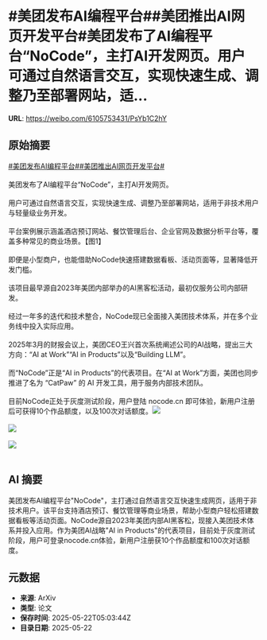 # #美团发布AI编程平台##美团推出AI网页开发平台#美团发布了AI编程平台“NoCode”，主打AI开发网页。用户可通过自然语言交互，实现快速生成、调整乃至部署网站，适...

**URL**: https://weibo.com/6105753431/PsYb1C2hY

## 原始摘要

<a href="https://m.weibo.cn/search?containerid=231522type%3D1%26t%3D10%26q%3D%23%E7%BE%8E%E5%9B%A2%E5%8F%91%E5%B8%83AI%E7%BC%96%E7%A8%8B%E5%B9%B3%E5%8F%B0%23&amp;extparam=%23%E7%BE%8E%E5%9B%A2%E5%8F%91%E5%B8%83AI%E7%BC%96%E7%A8%8B%E5%B9%B3%E5%8F%B0%23" data-hide=""><span class="surl-text">#美团发布AI编程平台#</span></a><a href="https://m.weibo.cn/search?containerid=231522type%3D1%26t%3D10%26q%3D%23%E7%BE%8E%E5%9B%A2%E6%8E%A8%E5%87%BAAI%E7%BD%91%E9%A1%B5%E5%BC%80%E5%8F%91%E5%B9%B3%E5%8F%B0%23&amp;extparam=%23%E7%BE%8E%E5%9B%A2%E6%8E%A8%E5%87%BAAI%E7%BD%91%E9%A1%B5%E5%BC%80%E5%8F%91%E5%B9%B3%E5%8F%B0%23" data-hide=""><span class="surl-text">#美团推出AI网页开发平台#</span></a><br><br>美团发布了AI编程平台“NoCode”，主打AI开发网页。<br><br>用户可通过自然语言交互，实现快速生成、调整乃至部署网站，适用于非技术用户与轻量级业务开发。<br><br>平台案例展示涵盖酒店预订网站、餐饮管理后台、企业官网及数据分析平台等，覆盖多种常见的商业场景。【图1】<br><br>即便是小型商户，也能借助NoCode快速搭建数据看板、活动页面等，显著降低开发门槛。<br><br>该项目最早源自2023年美团内部举办的AI黑客松活动，最初仅服务公司内部研发。<br><br>经过一年多的迭代和技术整合，NoCode现已全面接入美团技术体系，并在多个业务线中投入实际应用。<br><br>2025年3月的财报会议上，美团CEO王兴首次系统阐述公司的AI战略，提出三大方向：“AI at Work”“AI in Products”以及“Building LLM”。<br><br>而“NoCode”正是“AI in Products”的代表项目。在“AI at Work”方面，美团也同步推进了名为 “CatPaw” 的 AI 开发工具，用于服务内部技术团队。<br><br>目前NoCode正处于灰度测试阶段，用户登陆 nocode.cn 即可体验，新用户注册后可获得10个作品额度，以及100次对话额度。<img style="" src="https://tvax3.sinaimg.cn/large/006Fd7o3gy1i1o1qjobqkj329e10inpd.jpg" referrerpolicy="no-referrer"><br><br><img style="" src="https://tvax3.sinaimg.cn/large/006Fd7o3gy1i1o1qku1l1j32sg1dau0x.jpg" referrerpolicy="no-referrer"><br><br><img style="" src="https://tvax2.sinaimg.cn/large/006Fd7o3gy1i1o1qm5eysj30zk0hhqm3.jpg" referrerpolicy="no-referrer"><br><br>

## AI 摘要

美团发布AI编程平台"NoCode"，主打通过自然语言交互快速生成网页，适用于非技术用户。该平台支持酒店预订、餐饮管理等商业场景，帮助小型商户轻松搭建数据看板等活动页面。NoCode源自2023年美团内部AI黑客松，现接入美团技术体系并投入应用。作为美团AI战略"AI in Products"的代表项目，目前处于灰度测试阶段，用户可登录nocode.cn体验，新用户注册获10个作品额度和100次对话额度。

## 元数据

- **来源**: ArXiv
- **类型**: 论文
- **保存时间**: 2025-05-22T05:03:44Z
- **目录日期**: 2025-05-22
